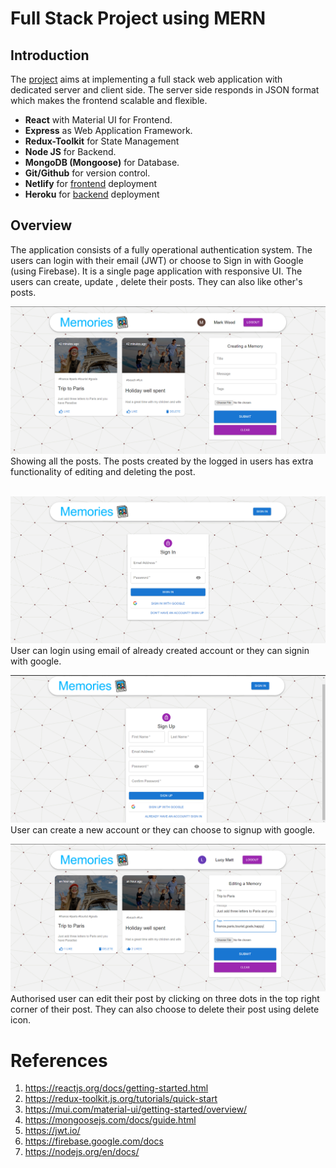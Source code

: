 
# Full Stack Project using MERN
## Introduction
The [project](https://mern-sumit.netlify.app/) aims at implementing a full stack web application with dedicated server and client side.
The server side responds in JSON format which makes the frontend scalable and flexible.

 - **React** with Material UI for Frontend.
 - **Express** as Web Application Framework.
 - **Redux-Toolkit** for State Management
 - **Node JS** for Backend. 
 - **MongoDB (Mongoose)** for Database.
 - **Git/Github** for version control.
 - **Netlify** for [frontend](https://mern-sumit.netlify.app/) deployment
 - **Heroku** for [backend](https://mern-sumit.herokuapp.com/) deployment

## Overview
The application consists of a fully operational authentication system. The users can 
login with their email (JWT) or choose to Sign in with Google (using Firebase).
It is a single page application with responsive UI. The users can create, update , delete their posts. They can also like other's posts.

![Homepage](client/public/home.png)
Showing all the posts. The posts created by the logged in users has extra functionality of editing and deleting the post.  
<br>

![Sign in page](client/public/signin.png)
User can login using email of already created account or they can signin with google.
<br>

![Sign up page](client/public/signup.png)
User can create a new account or they can choose to signup with google.
<br>

![update](client/public/update.png)
Authorised user can edit their post by clicking on three dots in the top right corner of their post.
They can also choose to delete their post using delete icon.

# References
 1. https://reactjs.org/docs/getting-started.html
 2. https://redux-toolkit.js.org/tutorials/quick-start
 3. https://mui.com/material-ui/getting-started/overview/
 4. https://mongoosejs.com/docs/guide.html
 5. https://jwt.io/
 6. https://firebase.google.com/docs
 7. https://nodejs.org/en/docs/

